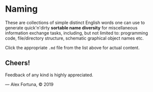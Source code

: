 
Naming
======

These are collections of simple distinct English words one can use to generate quick'n'dirty **sortable name diversity** for miscellaneous information exchange tasks, including, but not limited to: programming code, file/directory structure, schematic graphical object names etc.

Click the appropriate `.md` file from the list above for actual content.

## Cheers!

Feedback of any kind is highly appreciated.

&mdash; Alex Fortuna, &copy; 2019
